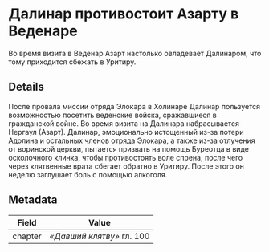 # Далинар противостоит Азарту в Веденаре
Во время визита в Веденар Азарт настолько овладевает Далинаром, что тому приходится сбежать в Уритиру.

## Details
После провала миссии отряда Элокара в Холинаре Далинар пользуется возможностью посетить веденские войска, сражавшиеся в гражданской войне. Во время визита на Далинара набрасывается Нергаул (Азарт). Далинар, эмоционально истощенный из-за потери Адолина и остальных членов отряда Элокара, а также из-за отлучения от воринской церкви, пытается призвать на помощь Буреотца в виде осколочного клинка, чтобы противостоять воле спрена, после чего через клятвенные врата сбегает обратно в Уритиру. После этого он неделю заглушает боль с помощью алкоголя.

## Metadata
| Field | Value |
| ----- | ----- |
| chapter | *«Давший клятву»* гл. 100 |
